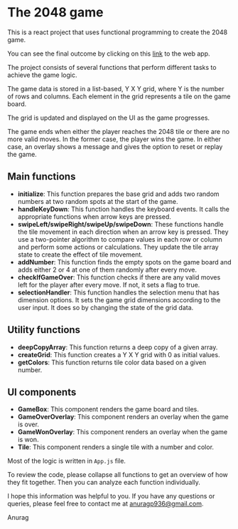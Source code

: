 # The 2048 game

This is a react project that uses functional programming to create the 2048 game.

You can see the final outcome by clicking on this [link](https://4nur4g.github.io/2048-Game-Anurag-Exponent/) to the web app.

The project consists of several functions that perform different tasks to achieve the game logic.

The game data is stored in a list-based, Y X Y grid, where Y is the number of rows and columns. Each element in the grid represents a tile on the game board.

The grid is updated and displayed on the UI as the game progresses.

The game ends when either the player reaches the 2048 tile or there are no more valid moves. In the former case, the player wins the game. In either case, an overlay shows a message and gives the option to reset or replay the game.

## Main functions

- **initialize**: This function prepares the base grid and adds two random numbers at two random spots at the start of the game.
- **handleKeyDown**: This function handles the keyboard events. It calls the appropriate functions when arrow keys are pressed.
- **swipeLeft/swipeRight/swipeUp/swipeDown**: These functions handle the tile movement in each direction when an arrow key is pressed. They use a two-pointer algorithm to compare values in each row or column and perform some actions or calculations. They update the tile array state to create the effect of tile movement.
- **addNumber**: This function finds the empty spots on the game board and adds either 2 or 4 at one of them randomly after every move.
- **checkIfGameOver**: This function checks if there are any valid moves left for the player after every move. If not, it sets a flag to true.
- **selectionHandler**: This function handles the selection menu that has dimension options. It sets the game grid dimensions according to the user input. It does so by changing the state of the grid data.

## Utility functions

- **deepCopyArray**: This function returns a deep copy of a given array.
- **createGrid**: This function creates a Y X Y grid with 0 as initial values.
- **getColors**: This function returns tile color data based on a given number.

## UI components

- **GameBox**: This component renders the game board and tiles.
- **GameOverOverlay**: This component renders an overlay when the game is over.
- **GameWonOverlay**: This component renders an overlay when the game is won.
- **Tile**: This component renders a single tile with a number and color.

Most of the logic is written in `App.js` file.

To review the code, please collapse all functions to get an overview of how they fit together. Then you can analyze each function individually.

I hope this information was helpful to you. If you have any questions or queries, please feel free to contact me at anuragp936@gmail.com.

Anurag
